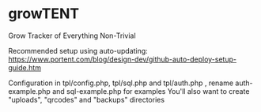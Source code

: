 # growTENT
Grow Tracker of Everything Non-Trivial

Recommended setup using auto-updating: https://www.portent.com/blog/design-dev/github-auto-deploy-setup-guide.htm

Configuration in tpl/config.php, tpl/sql.php and tpl/auth.php , rename auth-example.php and sql-example.php for examples
You'll also want to create "uploads", "qrcodes" and "backups" directories

